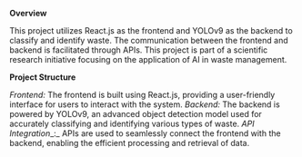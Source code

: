 **Overview**

This project utilizes React.js as the frontend and YOLOv9 as the backend to classify and identify waste. The communication between the frontend and backend is facilitated through APIs. This project is part of a scientific research initiative focusing on the application of AI in waste management.

**Project Structure**

_Frontend:_ The frontend is built using React.js, providing a user-friendly interface for users to interact with the system.
_Backend:_ The backend is powered by YOLOv9, an advanced object detection model used for accurately classifying and identifying various types of waste.
_API Integration__:_ APIs are used to seamlessly connect the frontend with the backend, enabling the efficient processing and retrieval of data.





